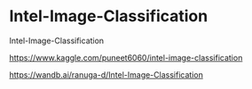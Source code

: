 # Intel-Image-Classification
Intel-Image-Classification

https://www.kaggle.com/puneet6060/intel-image-classification

https://wandb.ai/ranuga-d/Intel-Image-Classification
